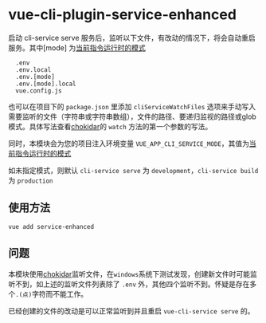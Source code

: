 # vue-cli-plugin-service-enhanced

启动 cli-service serve 服务后，监听以下文件，有改动的情况下，将会自动重启服务。其中\[mode] 为[当前指令运行时的模式](https://cli.vuejs.org/zh/guide/mode-and-env.html)

```
  .env
  .env.local
  .env.[mode]
  .env.[mode].local
  vue.config.js
```

也可以在项目下的 `package.json` 里添加 `cliServiceWatchFiles` 选项来手动写入需要监听的文件（字符串或字符串数组），文件的路径、要递归监视的路径或glob模式。具体写法查看[chokidar](https://github.com/paulmillr/chokidar#api)的 `watch` 方法的第一个参数的写法。

同时，本模块会为您的项目注入环境变量 `VUE_APP_CLI_SERVICE_MODE`，其值为[当前指令运行时的模式](https://cli.vuejs.org/zh/guide/mode-and-env.html)

如未指定模式，则默认 `cli-service serve` 为 `development`，`cli-service build` 为 `production`

## 使用方法

```
vue add service-enhanced
```

## 问题

本模块使用[chokidar](https://github.com/paulmillr/chokidar)监听文件，在`windows`系统下测试发现，创建新文件时可能监听不到，如上述的监听文件列表除了 `.env` 外，其他四个监听不到。怀疑是存在多个`.(点)`字符而不能工作。

已经创建的文件的改动是可以正常监听到并且重启 `vue-cli-service serve` 的。
